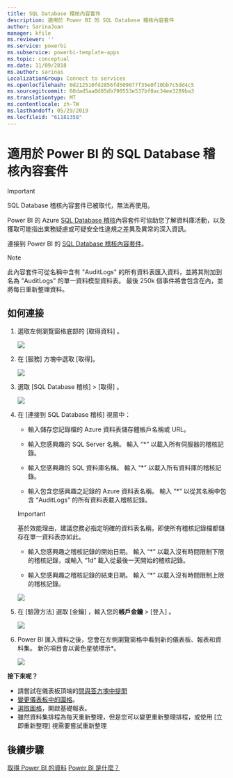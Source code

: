 ```yaml
---
title: SQL Database 稽核內容套件
description: 適用於 Power BI 的 SQL Database 稽核內容套件
author: SarinaJoan
manager: kfile
ms.reviewer: ''
ms.service: powerbi
ms.subservice: powerbi-template-apps
ms.topic: conceptual
ms.date: 11/09/2018
ms.author: sarinas
LocalizationGroup: Connect to services
ms.openlocfilehash: 0d212510fd2856fd509077f35e0f10bb7c5dd4c5
ms.sourcegitcommit: 60dad5aa0d85db790553e537bf8ac34ee3289ba3
ms.translationtype: MT
ms.contentlocale: zh-TW
ms.lasthandoff: 05/29/2019
ms.locfileid: "61181358"
---
```

# <a name="sql-database-auditing-content-pack-for-power-bi"></a>適用於 Power BI 的 SQL Database 稽核內容套件

> [!IMPORTANT]
> SQL Database 稽核內容套件已被取代，無法再使用。
 
Power BI 的 Azure [SQL Database 稽核](/azure/sql-database/sql-database-auditing/)內容套件可協助您了解資料庫活動，以及獲取可能指出業務疑慮或可疑安全性違規之差異及異常的深入資訊。 

連接到 Power BI 的 [SQL Database 稽核內容套件](https://app.powerbi.com/getdata/services/sql-db-auditing)。

>[!NOTE]
>此內容套件可從名稱中含有 "AuditLogs" 的所有資料表匯入資料，並將其附加到名為 "AuditLogs" 的單一資料模型資料表。 最後 250k 個事件將會包含在內，並將每日重新整理資料。

## <a name="how-to-connect"></a>如何連接
1. 選取左側瀏覽窗格底部的 [取得資料]  。
   
   ![](media/service-connect-to-azure-sql-database-auditing/pbi_getdata.png) 
2. 在 [服務] 方塊中選取 [取得]。
   
   ![](media/service-connect-to-azure-sql-database-auditing/pbi_getservices.png) 
3. 選取 [SQL Database 稽核]  \> [取得]  。
   
   ![](media/service-connect-to-azure-sql-database-auditing/sqldbaudit.png)
4. 在 [連接到 SQL Database 稽核] 視窗中：
   
   - 輸入儲存您記錄檔的 Azure 資料表儲存體帳戶名稱或 URL。
   
   - 輸入您感興趣的 SQL Server 名稱。 輸入 “\*” 以載入所有伺服器的稽核記錄。
   
   - 輸入您感興趣的 SQL 資料庫名稱。 輸入 “\*” 以載入所有資料庫的稽核記錄。
   
   - 輸入包含您感興趣之記錄的 Azure 資料表名稱。 輸入 “\*” 以從其名稱中包含 “AuditLogs” 的所有資料表載入稽核記錄。
   
   >[!IMPORTANT]
   >基於效能理由，建議您務必指定明確的資料表名稱，即使所有稽核記錄檔都儲存在單一資料表亦如此。
   
   - 輸入您感興趣之稽核記錄的開始日期。 輸入 “\*” 以載入沒有時間限制下限的稽核記錄，或輸入 “1d” 載入從最後一天開始的稽核記錄。
   
   - 輸入您感興趣之稽核記錄的結束日期。 輸入 “\*” 以載入沒有時間限制上限的稽核記錄。
   
   ![](media/service-connect-to-azure-sql-database-auditing/dbauditing_param.png)
5. 在 [驗證方法] 選取 [金鑰]  ，輸入您的**帳戶金鑰** \> [登入]  。
   
   ![](media/service-connect-to-azure-sql-database-auditing/pbi_sqlauditing3.png)
6. Power BI 匯入資料之後，您會在左側瀏覽窗格中看到新的儀表板、報表和資料集。 新的項目會以黃色星號標示\*。
   
   ![](media/service-connect-to-azure-sql-database-auditing/pbi_sqldbauditingnewdash.png)

**接下來呢？**

* 請嘗試在儀表板頂端的[問與答方塊中提問](consumer/end-user-q-and-a.md)
* [變更儀表板中的圖格](service-dashboard-edit-tile.md)。
* [選取圖格](consumer/end-user-tiles.md)，開啟基礎報表。
* 雖然資料集排程為每天重新整理，但是您可以變更重新整理排程，或使用 [立即重新整理]  視需要嘗試重新整理

## <a name="next-steps"></a>後續步驟
[取得 Power BI 的資料](service-get-data.md)
[Power BI 是什麼？](power-bi-overview.md)
